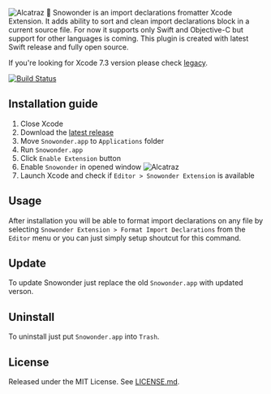![Alcatraz](https://raw.githubusercontent.com/Karetski/Snowonder/master/Resources/ReadmeHeader.png)
🔮 Snowonder is an import declarations fromatter Xcode Extension. It adds ability to sort and clean import declarations block in a current source file. For now it supports only Swift and Objective-C but support for other languages is coming. This plugin is created with latest Swift release and fully open source. 

If you're looking for Xcode 7.3 version please check [legacy](https://github.com/Karetski/Snowonder/blob/legacy/README.md).

[![Build Status](https://travis-ci.org/Karetski/Snowonder.svg)](https://travis-ci.org/Karetski/Snowonder)

## Installation guide

1. Close Xcode
2. Download the [latest release](https://github.com/Karetski/Snowonder/releases)
3. Move `Snowonder.app` to `Applications` folder
4. Run `Snowonder.app`
5. Click `Enable Extension` button
6. Enable `Snowonder` in opened window
![Alcatraz](https://raw.githubusercontent.com/Karetski/Snowonder/master/Resources/SnowonderEnabled.jpg)
7. Launch Xcode and check if `Editor > Snowonder Extension` is available

## Usage

After installation you will be able to format import declarations on any file by selecting `Snowonder Extension > Format Import Declarations` from the `Editor` menu or you can just simply setup shoutcut for this command.

## Update

To update Snowonder just replace the old `Snowonder.app` with updated verson.

## Uninstall

To uninstall just put `Snowonder.app` into `Trash`.

## License

Released under the MIT License. See [LICENSE.md](https://github.com/Karetski/Snowonder/blob/master/LICENSE.md).
